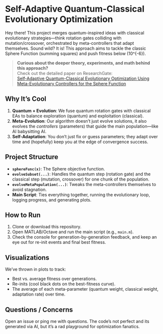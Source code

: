 # Self-Adaptive Quantum-Classical Evolutionary Optimization

Hey there! This project merges quantum-inspired ideas with classical evolutionary strategies—think rotation gates colliding with mutation/crossover, orchestrated by meta-controllers that adapt themselves. Sound wild? It is! This approach aims to tackle the classic Sphere Function (summing squares) and push fitness below \(10^{-6}\).

> **Curious about the deeper theory, experiments, and math behind this approach?**  
> Check out the detailed paper on ResearchGate:  
> [Self-Adaptive Quantum-Classical Evolutionary Optimization Using Meta-Evolutionary Controllers for the Sphere Function](https://www.researchgate.net/publication/389499115_Self-Adaptive_Quantum-Classical_Evolutionary_Optimization_Using_Meta-Evolutionary_Controllers_for_the_Sphere_Function)

## Why It’s Cool
1. **Quantum + Evolution**: We fuse quantum rotation gates with classical EAs to balance exploration (quantum) and exploitation (classical).
2. **Meta-Evolution**: Our algorithm doesn’t just evolve solutions, it also evolves the *controllers* (parameters) that guide the main population—like AI babysitting AI.
3. **Self-Adaptation**: You don’t just fix or guess parameters; they adapt over time and (hopefully) keep you at the edge of convergence success.

## Project Structure
- **`sphereFunc(x)`**: The Sphere objective function.  
- **`evolveSubset(...)`**: Handles the quantum step (rotation gate) and the classical step (mutation, crossover) for one chunk of the population.  
- **`evolveMetaPopulation(...)`**: Tweaks the meta-controllers themselves to avoid stagnation.  
- **Main Script**: Ties everything together, running the evolutionary loop, logging progress, and generating plots.

## How to Run
1. Clone or download this repository.  
2. Open MATLAB/Octave and run the main script (e.g., `main.m`).
3. Check the console for generation-by-generation feedback, and keep an eye out for re-init events and final best fitness.

## Visualizations
We’ve thrown in plots to track:
- Best vs. average fitness over generations.  
- Re-inits (cool black dots on the best-fitness curve).  
- The average of each meta-parameter (quantum weight, classical weight, adaptation rate) over time.

## Questions / Concerns
Open an issue or ping me with questions. The code’s not perfect and its generated via AI, but it’s a rad playground for optimization fanatics.
